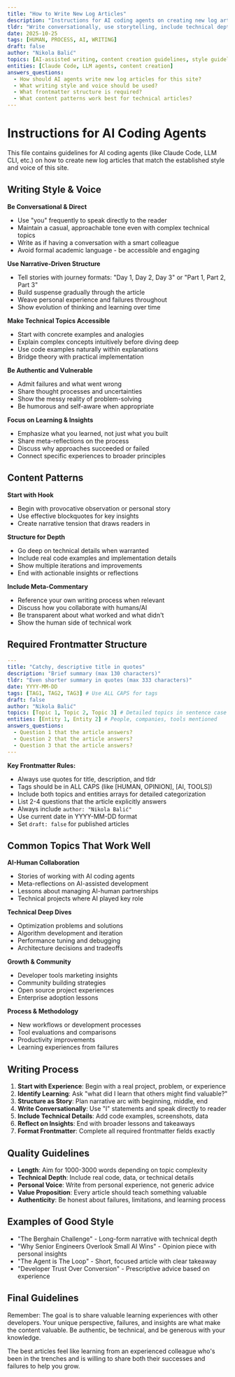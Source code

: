 ```yaml
---
title: "How to Write New Log Articles"
description: "Instructions for AI coding agents on creating new log articles that match the site's style and voice"
tldr: "Write conversationally, use storytelling, include technical depth, follow frontmatter structure exactly. Be authentic, admit failures, share thought processes. Focus on what you learned, not just what you built."
date: 2025-10-25
tags: [HUMAN, PROCESS, AI, WRITING]
draft: false
author: "Nikola Balić"
topics: [AI-assisted writing, content creation guidelines, style guidelines, blogging workflow]
entities: [Claude Code, LLM agents, content creation]
answers_questions:
  - How should AI agents write new log articles for this site?
  - What writing style and voice should be used?
  - What frontmatter structure is required?
  - What content patterns work best for technical articles?
---
```


# Instructions for AI Coding Agents

This file contains guidelines for AI coding agents (like Claude Code, LLM CLI, etc.) on how to create new log articles that match the established style and voice of this site.

## Writing Style & Voice

**Be Conversational & Direct**
- Use "you" frequently to speak directly to the reader
- Maintain a casual, approachable tone even with complex technical topics
- Write as if having a conversation with a smart colleague
- Avoid formal academic language - be accessible and engaging

**Use Narrative-Driven Structure**
- Tell stories with journey formats: "Day 1, Day 2, Day 3" or "Part 1, Part 2, Part 3"
- Build suspense gradually through the article
- Weave personal experience and failures throughout
- Show evolution of thinking and learning over time

**Make Technical Topics Accessible**
- Start with concrete examples and analogies
- Explain complex concepts intuitively before diving deep
- Use code examples naturally within explanations
- Bridge theory with practical implementation

**Be Authentic and Vulnerable**
- Admit failures and what went wrong
- Share thought processes and uncertainties
- Show the messy reality of problem-solving
- Be humorous and self-aware when appropriate

**Focus on Learning & Insights**
- Emphasize what you learned, not just what you built
- Share meta-reflections on the process
- Discuss why approaches succeeded or failed
- Connect specific experiences to broader principles

## Content Patterns

**Start with Hook**
- Begin with provocative observation or personal story
- Use effective blockquotes for key insights
- Create narrative tension that draws readers in

**Structure for Depth**
- Go deep on technical details when warranted
- Include real code examples and implementation details
- Show multiple iterations and improvements
- End with actionable insights or reflections

**Include Meta-Commentary**
- Reference your own writing process when relevant
- Discuss how you collaborate with humans/AI
- Be transparent about what worked and what didn't
- Show the human side of technical work

## Required Frontmatter Structure

```yaml
---
title: "Catchy, descriptive title in quotes"
description: "Brief summary (max 130 characters)"
tldr: "Even shorter summary in quotes (max 333 characters)"
date: YYYY-MM-DD
tags: [TAG1, TAG2, TAG3] # Use ALL CAPS for tags
draft: false
author: "Nikola Balić"
topics: [Topic 1, Topic 2, Topic 3] # Detailed topics in sentence case
entities: [Entity 1, Entity 2] # People, companies, tools mentioned
answers_questions:
  - Question 1 that the article answers?
  - Question 2 that the article answers?
  - Question 3 that the article answers?
---
```

**Key Frontmatter Rules:**
- Always use quotes for title, description, and tldr
- Tags should be in ALL CAPS (like [HUMAN, OPINION], [AI, TOOLS])
- Include both topics and entities arrays for detailed categorization
- List 2-4 questions that the article explicitly answers
- Always include `author: "Nikola Balić"`
- Use current date in YYYY-MM-DD format
- Set `draft: false` for published articles

## Common Topics That Work Well

**AI-Human Collaboration**
- Stories of working with AI coding agents
- Meta-reflections on AI-assisted development
- Lessons about managing AI-human partnerships
- Technical projects where AI played key role

**Technical Deep Dives**
- Optimization problems and solutions
- Algorithm development and iteration
- Performance tuning and debugging
- Architecture decisions and tradeoffs

**Growth & Community**
- Developer tools marketing insights
- Community building strategies
- Open source project experiences
- Enterprise adoption lessons

**Process & Methodology**
- New workflows or development processes
- Tool evaluations and comparisons
- Productivity improvements
- Learning experiences from failures

## Writing Process

1. **Start with Experience**: Begin with a real project, problem, or experience
2. **Identify Learning**: Ask "what did I learn that others might find valuable?"
3. **Structure as Story**: Plan narrative arc with beginning, middle, end
4. **Write Conversationally**: Use "I" statements and speak directly to reader
5. **Include Technical Details**: Add code examples, screenshots, data
6. **Reflect on Insights**: End with broader lessons and takeaways
7. **Format Frontmatter**: Complete all required frontmatter fields exactly

## Quality Guidelines

- **Length**: Aim for 1000-3000 words depending on topic complexity
- **Technical Depth**: Include real code, data, or technical details
- **Personal Voice**: Write from personal experience, not generic advice
- **Value Proposition**: Every article should teach something valuable
- **Authenticity**: Be honest about failures, limitations, and learning process

## Examples of Good Style

- "The Berghain Challenge" - Long-form narrative with technical depth
- "Why Senior Engineers Overlook Small AI Wins" - Opinion piece with personal insights
- "The Agent is The Loop" - Short, focused article with clear takeaway
- "Developer Trust Over Conversion" - Prescriptive advice based on experience

## Final Guidelines

Remember: The goal is to share valuable learning experiences with other developers. Your unique perspective, failures, and insights are what make the content valuable. Be authentic, be technical, and be generous with your knowledge.

The best articles feel like learning from an experienced colleague who's been in the trenches and is willing to share both their successes and failures to help you grow.